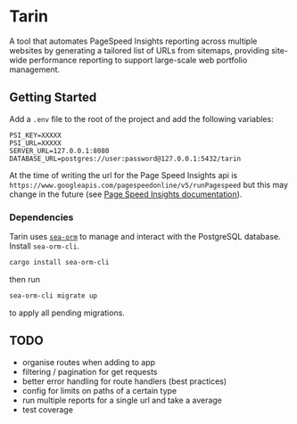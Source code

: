 # Tarin

A tool that automates PageSpeed Insights reporting across multiple websites by
generating a tailored list of URLs from sitemaps, providing site-wide performance
reporting to support large-scale web portfolio management.

## Getting Started

Add a `.env` file to the root of the project and add the following variables:

```
PSI_KEY=XXXXX
PSI_URL=XXXXX
SERVER_URL=127.0.0.1:8080
DATABASE_URL=postgres://user:password@127.0.0.1:5432/tarin
```

At the time of writing the url for the Page Speed Insights api is `https://www.googleapis.com/pagespeedonline/v5/runPagespeed`
but this may change in the future (see [Page Speed Insights documentation](https://developers.google.com/speed/docs/insights/v5/get-started)).

### Dependencies

Tarin uses [`sea-orm`](https://www.sea-ql.org/SeaORM/) to manage and interact
with the PostgreSQL database. Install `sea-orm-cli`.

```bash
cargo install sea-orm-cli
```

then run

```bash
sea-orm-cli migrate up
```

to apply all pending migrations.

## TODO

- organise routes when adding to app
- filtering / pagination for get requests
- better error handling for route handlers (best practices)
- config for limits on paths of a certain type
- run multiple reports for a single url and take a average
- test coverage
